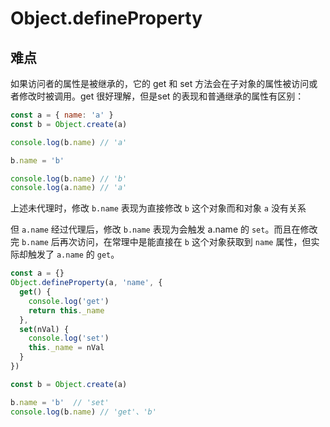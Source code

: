 # Object.defineProperty

## 难点

如果访问者的属性是被继承的，它的 get 和 set 方法会在子对象的属性被访问或者修改时被调用。get 很好理解，但是set 的表现和普通继承的属性有区别：

```js
const a = { name: 'a' }
const b = Object.create(a)

console.log(b.name) // 'a'

b.name = 'b'

console.log(b.name) // 'b'
console.log(a.name) // 'a'
```

上述未代理时，修改 `b.name` 表现为直接修改 `b` 这个对象而和对象 `a` 没有关系

但 `a.name` 经过代理后，修改 `b.name` 表现为会触发 a.name 的 `set`。而且在修改完 `b.name` 后再次访问，在常理中是能直接在 `b` 这个对象获取到 `name` 属性，但实际却触发了 `a.name` 的 `get`。

```js
const a = {}
Object.defineProperty(a, 'name', {
  get() {
    console.log('get')
    return this._name
  },
  set(nVal) {
    console.log('set')
    this._name = nVal
  }
})

const b = Object.create(a)

b.name = 'b'  // 'set'
console.log(b.name) // 'get'、'b'
```
